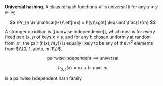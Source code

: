 **Universal hashing**. A class of hash functions $\mathcal{H}$ is universal if for any $x \neq y \in \mathcal{U}$, 

$$
\Pr_{h \in \mathcal{H}}\left[h(x) = h(y)\right] \leqslant \frac{1}{m}
$$

A stronger condition is [[pairwise independence]], which means for every fixed pair $(x,y)$ of keys $x \neq y$, and for any $h$ chosen uniformly at random from $\mathcal{H}$, the pair $(h(x), h(y))$ is equally likely to be any of the $m^2$ elements from $\\{0, 1, \dots, m-1\\}$.

$$
\text{pairwise independent} \implies \text{universal}
$$

$$
h_{a,b}(x) = ax + b \mod m
$$

is a pairwise independent hash family